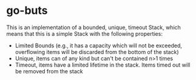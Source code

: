 # go-buts

This is an implementation of a bounded, unique, timeout Stack, which means that this is a simple Stack with the following properties:
- Limited Bounds (e.g., it has a capacity which will not be exceeded, overflowing items will be discarded from the bottom of the stack)
- Unique, items can of any kind but can't be contained n>1 times
- Timeout, items have a limited lifetime in the stack. Items timed out will be removed from the stack

